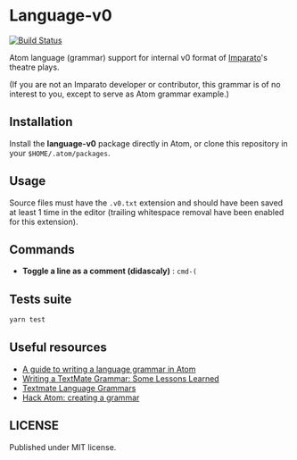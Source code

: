 # Language-v0

[![Build Status](https://travis-ci.org/colinux/language-v0.svg?branch=master)](https://travis-ci.org/colinux/language-v0)

Atom language (grammar) support for internal v0 format of [Imparato](https://www.imparato.io)'s theatre plays.

(If you are not an Imparato developer or contributor, this grammar is of no interest to you, except to serve as Atom grammar example.)

## Installation

Install the **language-v0** package directly in Atom, or clone this repository in your `$HOME/.atom/packages`.

## Usage

Source files must have the `.v0.txt` extension and should have been saved at least 1 time in the editor (trailing whitespace removal have been enabled for this extension).

## Commands

- **Toggle a line as a comment (didascaly)** : `cmd-(`

## Tests suite

```sh
yarn test
```

## Useful resources

- [A guide to writing a language grammar in Atom](https://gist.github.com/Aerijo/b8c82d647db783187804e86fa0a604a1)
- [Writing a TextMate Grammar: Some Lessons Learned](http://www.apeth.com/nonblog/stories/textmatebundle.html)
- [Textmate Language Grammars](http://manual.macromates.com/en/language_grammars.html)
- [Hack Atom: creating a grammar](https://flight-manual.atom.io/hacking-atom/sections/creating-a-grammar/)

## LICENSE

Published under MIT license.
